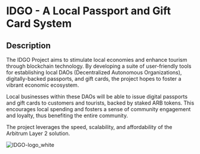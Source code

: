 # IDGO - A Local Passport and Gift Card System

## Description

The IDGO Project aims to stimulate local economies and enhance tourism through blockchain technology. By developing a suite of user-friendly tools for establishing local DAOs (Decentralized Autonomous Organizations), digitally-backed passports, and gift cards, the project hopes to foster a vibrant economic ecosystem.

Local businesses within these DAOs will be able to issue digital passports and gift cards to customers and tourists, backed by staked ARB tokens. This encourages local spending and fosters a sense of community engagement and loyalty, thus benefiting the entire community.

The project leverages the speed, scalability, and affordability of the Arbitrum Layer 2 solution.

![IDGO-logo_white](https://github.com/idgoim/.github/assets/14127551/699902e0-ee1e-4515-b282-7d3a4d4419e0)
